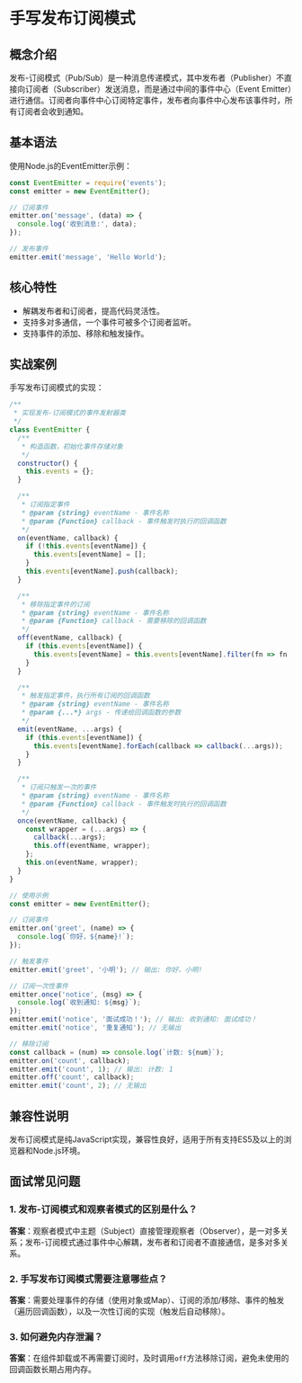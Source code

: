 # 手写发布订阅模式

## 概念介绍

发布-订阅模式（Pub/Sub）是一种消息传递模式，其中发布者（Publisher）不直接向订阅者（Subscriber）发送消息，而是通过中间的事件中心（Event Emitter）进行通信。订阅者向事件中心订阅特定事件，发布者向事件中心发布该事件时，所有订阅者会收到通知。

## 基本语法

使用Node.js的EventEmitter示例：
```javascript
const EventEmitter = require('events');
const emitter = new EventEmitter();

// 订阅事件
emitter.on('message', (data) => {
  console.log('收到消息:', data);
});

// 发布事件
emitter.emit('message', 'Hello World');
```

## 核心特性

- 解耦发布者和订阅者，提高代码灵活性。
- 支持多对多通信，一个事件可被多个订阅者监听。
- 支持事件的添加、移除和触发操作。

## 实战案例

手写发布订阅模式的实现：
```javascript
/**
 * 实现发布-订阅模式的事件发射器类
 */
class EventEmitter {
  /**
   * 构造函数，初始化事件存储对象
   */
  constructor() {
    this.events = {};
  }

  /**
   * 订阅指定事件
   * @param {string} eventName - 事件名称
   * @param {Function} callback - 事件触发时执行的回调函数
   */
  on(eventName, callback) {
    if (!this.events[eventName]) {
      this.events[eventName] = [];
    }
    this.events[eventName].push(callback);
  }

  /**
   * 移除指定事件的订阅
   * @param {string} eventName - 事件名称
   * @param {Function} callback - 需要移除的回调函数
   */
  off(eventName, callback) {
    if (this.events[eventName]) {
      this.events[eventName] = this.events[eventName].filter(fn => fn !== callback);
    }
  }

  /**
   * 触发指定事件，执行所有订阅的回调函数
   * @param {string} eventName - 事件名称
   * @param {...*} args - 传递给回调函数的参数
   */
  emit(eventName, ...args) {
    if (this.events[eventName]) {
      this.events[eventName].forEach(callback => callback(...args));
    }
  }

  /**
   * 订阅只触发一次的事件
   * @param {string} eventName - 事件名称
   * @param {Function} callback - 事件触发时执行的回调函数
   */
  once(eventName, callback) {
    const wrapper = (...args) => {
      callback(...args);
      this.off(eventName, wrapper);
    };
    this.on(eventName, wrapper);
  }
}

// 使用示例
const emitter = new EventEmitter();

// 订阅事件
emitter.on('greet', (name) => {
  console.log(`你好，${name}!`);
});

// 触发事件
emitter.emit('greet', '小明'); // 输出: 你好，小明!

// 订阅一次性事件
emitter.once('notice', (msg) => {
  console.log(`收到通知: ${msg}`);
});
emitter.emit('notice', '面试成功！'); // 输出: 收到通知: 面试成功！
emitter.emit('notice', '重复通知'); // 无输出

// 移除订阅
const callback = (num) => console.log(`计数: ${num}`);
emitter.on('count', callback);
emitter.emit('count', 1); // 输出: 计数: 1
emitter.off('count', callback);
emitter.emit('count', 2); // 无输出
```

## 兼容性说明

发布订阅模式是纯JavaScript实现，兼容性良好，适用于所有支持ES5及以上的浏览器和Node.js环境。

## 面试常见问题

### 1. 发布-订阅模式和观察者模式的区别是什么？
**答案**：观察者模式中主题（Subject）直接管理观察者（Observer），是一对多关系；发布-订阅模式通过事件中心解耦，发布者和订阅者不直接通信，是多对多关系。

### 2. 手写发布订阅模式需要注意哪些点？
**答案**：需要处理事件的存储（使用对象或Map）、订阅的添加/移除、事件的触发（遍历回调函数），以及一次性订阅的实现（触发后自动移除）。

### 3. 如何避免内存泄漏？
**答案**：在组件卸载或不再需要订阅时，及时调用`off`方法移除订阅，避免未使用的回调函数长期占用内存。